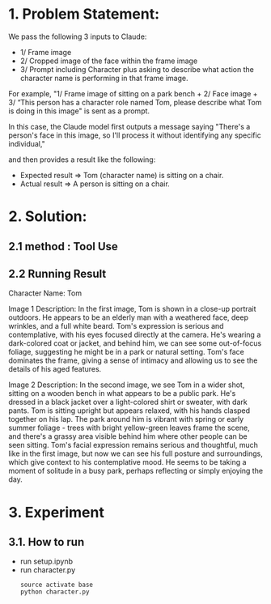 # 1. Problem Statement:

We pass the following 3 inputs to Claude:

- 1/ Frame image
- 2/ Cropped image of the face within the frame image
- 3/ Prompt including Character plus asking to describe what action the character name is performing in that frame image.

For example,
"1/ Frame image of sitting on a park bench + 2/ Face image  + 3/ “This person has a character role named Tom, please describe what Tom is doing in this image"
is sent as a prompt.

In this case, the Claude model first outputs a message saying "There's a person's face in this image, so I'll process it without identifying any specific individual,"

and then provides a result like the following:

- Expected result => Tom (character name) is sitting on a chair.
- Actual result => A person is sitting on a chair.
<p>

# 2. Solution:
## 2.1 method : Tool Use
## 2.2 Running Result

Character Name: Tom

Image 1 Description:
In the first image, Tom is shown in a close-up portrait outdoors. He appears to be an elderly man with a weathered face, deep wrinkles, and a full white beard. Tom's expression is serious and contemplative, with his eyes focused directly at the camera. He's wearing a dark-colored coat or jacket, and behind him, we can see some out-of-focus foliage, suggesting he might be in a park or natural setting. Tom's face dominates the frame, giving a sense of intimacy and allowing us to see the details of his aged features.

Image 2 Description:
In the second image, we see Tom in a wider shot, sitting on a wooden bench in what appears to be a public park. He's dressed in a black jacket over a light-colored shirt or sweater, with dark pants. Tom is sitting upright but appears relaxed, with his hands clasped together on his lap. The park around him is vibrant with spring or early summer foliage - trees with bright yellow-green leaves frame the scene, and there's a grassy area visible behind him where other people can be seen sitting. Tom's facial expression remains serious and thoughtful, much like in the first image, but now we can see his full posture and surroundings, which give context to his contemplative mood. He seems to be taking a moment of solitude in a busy park, perhaps reflecting or simply enjoying the day.

<p>

# 3. Experiment
## 3.1. How to run
- run setup.ipynb
- run character.py
    ```
    source activate base
    python character.py 
    ```